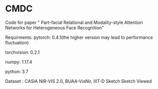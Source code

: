# CMDC
Code for paper " Part-facial Relational and Modality-style Attention Networks for Heterogeneous Face Recognition"

Requirments:
pytorch: 0.4.1(the higher version may lead to performance fluctuation)

torchvision: 0.2.1

numpy: 1.17.4

python: 3.7

Dataset : CASIA NIR-VIS 2.0,  BUAA-VisNir,  IIIT-D Sketch Sketch Viewed
